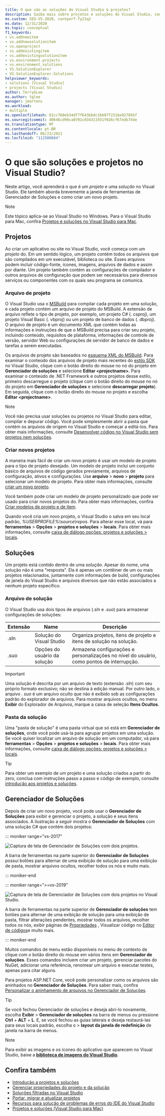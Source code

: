 ```yaml
---
title: O que são as soluções do Visual Studio & projetos?
description: Saiba mais sobre projetos e soluções do Visual Studio, como criar novos projetos de um modelo e como exibir & gerenciar projetos no Gerenciador de Soluções.
ms.custom: SEO-VS-2020, contperf-fy21q2
ms.date: 12/31/2020
ms.topic: conceptual
f1_keywords:
- vs.addnewitem
- vs.addnewsolutionitem
- vs.openproject
- vs.addexistingitem
- vs.addexistingsolutionitem
- vs.environment.projects
- vs.environment.solutions
- VS.SolutionExplorer
- VS.SolutionExplorer.Solutions
helpviewer_keywords:
- solutions [Visual Studio]
- projects [Visual Studio]
author: TerryGLee
ms.author: tglee
manager: jmartens
ms.workload:
- multiple
ms.openlocfilehash: 61cc760eb34df7f643bbdc16607f2316e92785bf
ms.sourcegitcommit: 40646cd90ca0701c034311931f026cf67edb74de
ms.translationtype: MT
ms.contentlocale: pt-BR
ms.lasthandoff: 06/23/2021
ms.locfileid: "112500884"
---
```

# <a name="what-are-solutions-and-projects-in-visual-studio"></a>O que são soluções e projetos no Visual Studio?

Neste artigo, você aprenderá o que é um *projeto* e uma *solução* no Visual Studio. Ele também aborda brevemente a janela de ferramentas de Gerenciador de Soluções e como criar um novo projeto.

> [!NOTE]
> Este tópico aplica-se ao Visual Studio no Windows. Para o Visual Studio para Mac, confira [Projetos e soluções no Visual Studio para Mac](/visualstudio/mac/projects-and-solutions).

## <a name="projects"></a>Projetos

Ao criar um aplicativo ou site no Visual Studio, você começa com um *projeto* do. Em um sentido lógico, um projeto contém todos os arquivos que são compilados em um executável, biblioteca ou site. Esses arquivos podem incluir código-fonte, ícones, imagens, arquivos de dados e assim por diante. Um projeto também contém as configurações de compilador e outros arquivos de configuração que podem ser necessários para diversos serviços ou componentes com os quais seu programa se comunica.

### <a name="project-file"></a>Arquivo de projeto

O Visual Studio usa o [MSBuild](../msbuild/msbuild.md) para compilar cada projeto em uma solução, e cada projeto contém um arquivo de projeto do MSBuild. A extensão de arquivo reflete o tipo de projeto, por exemplo, um projeto C# (. csproj), um projeto Visual Basic (. vbproj) ou um projeto de banco de dados (. dbproj). O arquivo de projeto é um documento XML que contém todas as informações e instruções de que o MSBuild precisa para criar seu projeto, incluindo conteúdo, requisitos de plataforma, informações de controle de versão, servidor Web ou configurações de servidor de banco de dados e tarefas a serem executadas.

Os arquivos de projeto são baseados no [esquema XML do MSBuild](../msbuild/msbuild-project-file-schema-reference.md). Para examinar o conteúdo dos arquivos de projeto mais recentes do [estilo SDK](../msbuild/how-to-use-project-sdk.md) no Visual Studio, clique com o botão direito do mouse no nó do projeto em **Gerenciador de soluções** e selecione **Editar \<projectname\>**. Para examinar o conteúdo de .NET Framework e outros projetos desse estilo, primeiro descarregue o projeto (clique com o botão direito do mouse no nó do projeto em **Gerenciador de soluções** e selecione **descarregar projeto**). Em seguida, clique com o botão direito do mouse no projeto e escolha **Editar \<projectname\>**.

> [!NOTE]
> Você não precisa usar soluções ou projetos no Visual Studio para editar, compilar e depurar código. Você pode simplesmente abrir a pasta que contém os arquivos de origem no Visual Studio e começar a editá-los. Para obter mais informações, consulte [Desenvolver código no Visual Studio sem projetos nem soluções](../ide/develop-code-in-visual-studio-without-projects-or-solutions.md).

### <a name="create-new-projects"></a>Criar novos projetos

A maneira mais fácil de criar um novo projeto é usar um modelo de projeto para o tipo de projeto desejado. Um modelo de projeto inclui um conjunto básico de arquivos de código gerados previamente, arquivos de configuração, ativos e configurações. Use **arquivo**  >  **novo**  >  **projeto** para selecionar um modelo de projeto. Para obter mais informações, consulte [criar um novo projeto](create-new-project.md).

Você também pode criar um modelo de projeto personalizado que pode ser usado para criar novos projetos do. Para obter mais informações, confira [Criar modelos de projeto e de item](../ide/creating-project-and-item-templates.md).

Quando você cria um novo projeto, o Visual Studio o salva em seu local padrão, *%USERPROFILE%\source\repos*. Para alterar esse local, vá para **ferramentas**  >  **Opções**  >  **projetos e soluções**  >  **locais**. Para obter mais informações, consulte [caixa de diálogo opções: projetos e soluções > locais](./reference/projects-solutions-locations-options.md).

## <a name="solutions"></a>Soluções

Um projeto está contido dentro de uma *solução*. Apesar do nome, uma solução não é uma "resposta". Ela é apenas um contêiner de um ou mais projetos relacionados, juntamente com informações de build, configurações de janela do Visual Studio e arquivos diversos que não estão associados a nenhum projeto específico.

### <a name="solution-file"></a>Arquivo de solução

O Visual Studio usa dois tipos de arquivos (*.sln* e *.suo*) para armazenar configurações de soluções:

|Extensão|Name|Descrição|
|---------------|----------|-----------------|
|.sln|Solução do Visual Studio|Organiza projetos, itens de projeto e itens de solução na solução.|
|.suo|Opções do usuário da solução|Armazena configurações e personalizações no nível do usuário, como pontos de interrupção.|

> [!IMPORTANT]
> Uma solução é descrita por um arquivo de texto (extensão *.sln*) com seu próprio formato exclusivo; não se destina à edição manual. Por outro lado, o arquivo *. suo* é um arquivo oculto que não é exibido sob as configurações padrão do explorador de arquivos. Para mostrar arquivos ocultos, no menu **Exibir** do Explorador de Arquivos, marque a caixa de seleção **Itens Ocultos**.

### <a name="solution-folder"></a>Pasta da solução

Uma "pasta de solução" é uma pasta virtual que só está em **Gerenciador de soluções**, onde você pode usá-la para agrupar projetos em uma solução. Se você quiser localizar um arquivo de solução em um computador, vá para **ferramentas**  >  **Opções**  >  **projetos e soluções**  >  **locais**. Para obter mais informações, consulte [caixa de diálogo opções: projetos e soluções > locais](./reference/projects-solutions-locations-options.md).

> [!TIP]
> Para obter um exemplo de um projeto e uma solução criados a partir do zero, conclua com instruções passo a passo e código de exemplo, consulte [introdução aos projetos e soluções](../get-started/tutorial-projects-solutions.md).

## <a name="solution-explorer"></a>Gerenciador de Soluções

Depois de criar um novo projeto, você pode usar o **Gerenciador de Soluções** para exibir e gerenciar o projeto, a solução e seus itens associados. A ilustração a seguir mostra o **Gerenciador de Soluções** com uma solução C# que contém dois projetos:

::: moniker range="vs-2017"

![Captura de tela de Gerenciador de Soluções com dois projetos.](../ide/media/vs2015_solution_explorer.png)

A barra de ferramentas na parte superior do **Gerenciador de Soluções** possui botões para alternar de uma exibição de solução para uma exibição de pasta, mostrar arquivos ocultos, recolher todos os nós e muito mais.

::: moniker-end

::: moniker range=">=vs-2019"

![Captura de tela de Gerenciador de Soluções com dois projetos no Visual Studio.](../ide/media/solution-explorer.png)

A barra de ferramentas na parte superior de **Gerenciador de soluções** tem botões para alternar de uma exibição de solução para uma exibição de pasta, filtrar alterações pendentes, mostrar todos os arquivos, recolher todos os nós, exibir páginas de [Propriedades](managing-project-and-solution-properties.md) , Visualizar código no [Editor de códigos](writing-code-in-the-code-and-text-editor.md)e muito mais.

::: moniker-end

Muitos comandos de menu estão disponíveis no menu de contexto de clique com o botão direito do mouse em vários itens em **Gerenciador de soluções**. Esses comandos incluem criar um projeto, gerenciar pacotes do NuGet, adicionar uma referência, renomear um arquivo e executar testes, apenas para citar alguns.

Para projetos ASP.NET Core, você pode personalizar como os arquivos são aninhados no **Gerenciador de Soluções**. Para saber mais, confira [Personalizar o aninhamento de arquivos no Gerenciador de Soluções](file-nesting-solution-explorer.md).

> [!TIP]
> Se você fechou Gerenciador de soluções e deseja abri-lo novamente, escolha **Exibir**  >  **Gerenciador de soluções** na barra de menus ou pressione **Ctrl** + **ALT** + **L**. E, se você fechou as guias laterais e deseja restaurá-las para seus locais padrão, escolha o   >  **layout da janela de redefinição** de janela na barra de menus.

> [!NOTE]
> Para exibir as imagens e os ícones do aplicativo que aparecem no Visual Studio, baixe a [**biblioteca de imagens do Visual Studio**](https://www.microsoft.com/download/details.aspx?id=35825).

## <a name="see-also"></a>Confira também

- [Introdução a projetos e soluções](../get-started/tutorial-projects-solutions.md)
- [Gerenciar propriedades do projeto e da solução](managing-project-and-solution-properties.md)
- [Soluções filtradas no Visual Studio](filtered-solutions.md)
- [Portar, migrar e atualizar projetos](../porting/port-migrate-and-upgrade-visual-studio-projects.md)
- [Recursos para solução de problemas de erros do IDE do Visual Studio](./reference/resources-for-troubleshooting-integrated-development-environment-errors.md)
- [Projetos e soluções (Visual Studio para Mac)](/visualstudio/mac/projects-and-solutions)
